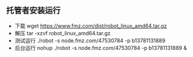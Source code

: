 ## 托管者安装运行
- 下载
wget https://www.fmz.com/dist/robot_linux_amd64.tar.gz
- 解压
tar -xzvf robot_linux_amd64.tar.gz
- 测试运行
./robot -s node.fmz.com/47530784 -p b13781131889
- 后台运行
nohup ./robot -s node.fmz.com/47530784 -p b13781131889 &